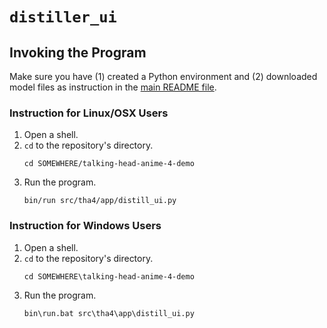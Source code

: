 # `distiller_ui`

## Invoking the Program

Make sure you have (1) created a Python environment and (2) downloaded model files as instruction in the [main README file](../README.md).

### Instruction for Linux/OSX Users

1. Open a shell.
2. `cd` to the repository's directory.
   ```
   cd SOMEWHERE/talking-head-anime-4-demo
   ```
3. Run the program.
   ```
   bin/run src/tha4/app/distill_ui.py
   ```   

### Instruction for Windows Users

1. Open a shell.
2. `cd` to the repository's directory.
   ```
   cd SOMEWHERE\talking-head-anime-4-demo
   ```
3. Run the program.
   ```
   bin\run.bat src\tha4\app\distill_ui.py
   ```   

